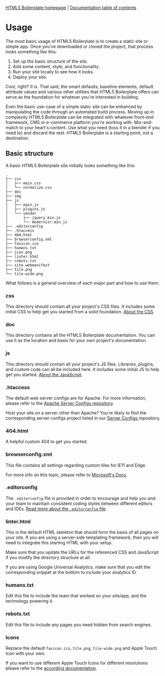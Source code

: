 [HTML5 Boilerplate homepage](https://html5boilerplate.com/) | [Documentation
table of contents](TOC.md)

# Usage

The most basic usage of HTML5 Boilerplate is to create a static site or simple
app. Once you've downloaded or cloned the project, that process looks something
like this:

1. Set up the basic structure of the site.
2. Add some content, style, and functionality.
3. Run your site locally to see how it looks.
4. Deploy your site.

Cool, right? _It is_. That said, the smart defaults, baseline elements, default
attribute values and various other utilities that HTML5 Boilerplate offers can
serve as the foundation for whatever you're interested in building.

Even the basic use-case of a simple static site can be enhanced by manipulating
the code through an automated build process. Moving up in complexity HTML5
Boilerplate can be integrated with whatever front-end framework, CMS or
e-commerce platform you're working with. Mix-and-match to your heart's content.
Use what you need (toss it in a blender if you need to) and discard the rest.
HTML5 Boilerplate is a starting point, not a destination.

## Basic structure

A basic HTML5 Boilerplate site initially looks something like this:

```
.
├── css
│   ├── main.css
│   └── normalize.css
├── doc
├── img
├── js
│   ├── main.js
│   ├── plugins.js
│   └── vendor
│       ├── jquery.min.js
│       └── modernizr.min.js
├── .editorconfig
├── .htaccess
├── 404.html
├── browserconfig.xml
├── favicon.ico
├── humans.txt
├── icon.png
├── linter.html
├── robots.txt
├── site.webmanifest
├── tile.png
└── tile-wide.png
```

What follows is a general overview of each major part and how to use them.

### css

This directory should contain all your project's CSS files. It includes some
initial CSS to help get you started from a solid foundation. [About the
CSS](css.md).

### doc

This directory contains all the HTML5 Boilerplate documentation. You can use it
as the location and basis for your own project's documentation.

### js

This directory should contain all your project's JS files. Libraries, plugins,
and custom code can all be included here. It includes some initial JS to help
get you started. [About the JavaScript](js.md).

### .htaccess

The default web server configs are for Apache. For more information, please
refer to the [Apache Server Configs
repository](https://github.com/h5bp/server-configs-apache).

Host your site on a server other than Apache? You're likely to find the
corresponding server configs project listed in our [Server Configs
](https://github.com/h5bp/server-configs/blob/master/README.md) repository.

### 404.html

A helpful custom 404 to get you started.

### browserconfig.xml

This file contains all settings regarding custom tiles for IE11 and Edge.

For more info on this topic, please refer to
[Microsoft's Docs](https://docs.microsoft.com/en-us/previous-versions/windows/internet-explorer/ie-developer/platform-apis/dn320426(v=vs.85)).

### .editorconfig

The `.editorconfig` file is provided in order to encourage and help you and
your team to maintain consistent coding styles between different
editors and IDEs. [Read more about the `.editorconfig` file](misc.md#editorconfig).

### linter.html

This is the default HTML skeleton that should form the basis of all pages on
your site. If you are using a server-side templating framework, then you will
need to integrate this starting HTML with your setup.

Make sure that you update the URLs for the referenced CSS and JavaScript if you
modify the directory structure at all.

If you are using Google Universal Analytics, make sure that you edit the
corresponding snippet at the bottom to include your analytics ID.

### humans.txt

Edit this file to include the team that worked on your site/app, and the
technology powering it.

### robots.txt

Edit this file to include any pages you need hidden from search engines.

### Icons

Replace the default `favicon.ico`, `tile.png`, `tile-wide.png` and Apple
Touch Icon with your own.

If you want to use different Apple Touch Icons for different resolutions please
refer to the [according documentation](extend.md#apple-touch-icons).
